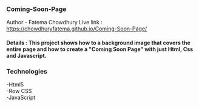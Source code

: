 ### Coming-Soon-Page
Author - Fatema Chowdhury
Live link : https://chowdhuryfatema.github.io/Coming-Soon-Page/
#### Details :  This project shows how to a background image that covers the entire page and how to create a "Coming Soon Page" with just Html, Css and Javascript.
### Technologies
-Html5 </br>
-Row CSS </br>
-JavaScript </br>
